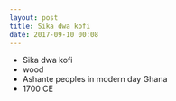 ```yaml
---
layout: post
title: Sika dwa kofi
date: 2017-09-10 00:08
---
```


* Sika dwa kofi
* wood
* Ashante peoples in modern day Ghana
* 1700 CE
